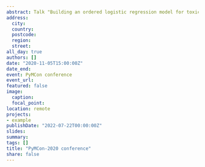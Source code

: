 ```yaml
---
abstract: Talk "Building an ordered logistic regression model for toxicity prediction".
address:
  city: 
  country: 
  postcode: 
  region: 
  street: 
all_day: true
authors: []
date: "2020-11-05T15:00:00Z"
date_end: 
event: PyMCon conference
event_url: 
featured: false
image:
  caption: 
  focal_point: 
location: remote
projects:
- example
publishDate: "2022-07-22T00:00:00Z"
slides: 
summary: 
tags: []
title: "PyMCon-2020 conference"
share: false
---
```

